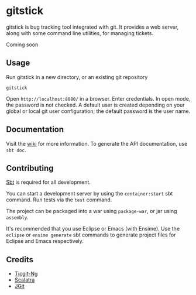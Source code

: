 # gitstick

gitstick is bug tracking tool integrated with git. It provides a web server, along with some command line utilities, for managing tickets.

Coming soon 

## Usage

Run gitstick in a new directory, or an existing git repository

    gitstick

Open `http://localhost:8080/` in a browser.
Enter credentials. In open mode, the password is not checked. A default user is created depending on your global or local git user configuration; the default password is the user name.

## Documentation

Visit the [wiki](http://darth10.github.com/gitstick) for more information.
To generate the API documentation, use `sbt doc`.

## Contributing

[Sbt](http://github.com/harrah/xsbt/wiki) is required for all development.

You can start a development server by using the `container:start` sbt command.
Run tests via the `test` command.

The project can be packaged into a war using `package-war`, or jar using `assembly`.

It's recommended that you use Eclipse or Emacs (with Ensime).
Use the `eclipse` or `ensime generate` sbt commands to generate project files for Eclipse and Emacs respectively.

## Credits

* [Ticgit-Ng](http://github.com/schacon/ticgit/wiki)
* [Scalatra](http://www.scalatra.org/)
* [JGit](http://www.eclipse.org/jgit/)

